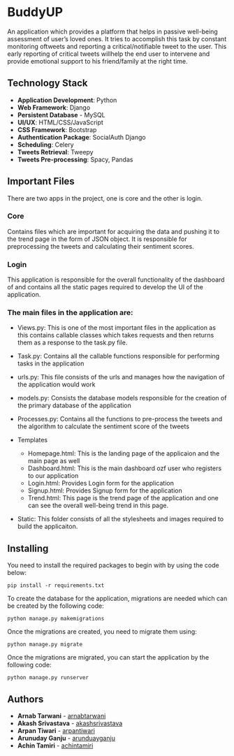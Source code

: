 # BuddyUP 

An application which provides a platform that helps in passive well-being assessment of user’s loved ones. It tries to accomplish this task by constant monitoring oftweets and reporting a critical/notifiable tweet to the user.  This early reporting of critical tweets willhelp the end user to intervene and provide emotional support to his friend/family at the right time. 


## Technology Stack

- **Application Development**: Python
- **Web Framework**: Django
- **Persistent Database** - MySQL
- **UI/UX**: HTML/CSS/JavaScript
- **CSS Framework**: Bootstrap
- **Authentication Package**: SocialAuth Django
- **Scheduling**: Celery
- **Tweets Retrieval**: Tweepy
-  **Tweets Pre-processing**: Spacy, Pandas

## Important Files

There are two apps in the project, one is core and the other is login. 

### Core

Contains files which are important for acquiring the data and pushing it to the trend page in the form of JSON object. It is responsible for preprocessing the tweets and calculating their sentiment scores. 

### Login 

This application is responsible for the overall functionality of the dashboard of and contains all the static pages required to develop the UI of the application. 

### The main files in the application are: 

- Views.py: This is one of the most important files in the application as this contains callable classes which takes requests and then returns them as a response to the task.py file. 
- Task.py: Contains all the callable functions responsible for performing tasks in the application
- urls.py: This file consists of the urls and manages how the navigation of the application would work  
- models.py: Consists the database models responsible for the creation of the primary database of the application 

- Processes.py: Contains all the functions to pre-process the tweets and the algorithm to calculate the sentiment score of the tweets
- Templates 
  - Homepage.html: This is the landing page of the applicaion and the main page as well
  - Dashboard.html: This is the main dashboard ozf user who registers to our application 
  - Login.html: Provides Login form for the application 
  - Signup.html: Provides Signup form for the application
  - Trend.html: This page is the trend page of the application and one can see the overall well-being trend in this page. 

- Static: This folder consists of all the stylesheets and images required to build the applicaiton. 

## Installing 

You need to install the required packages to begin with by using the code below:

```
pip install -r requirements.txt
```

To create the database for the application, migrations are needed which can be created by the following code: 

```
python manage.py makemigrations
```
Once the migrations are created, you need to migrate them using:
```
python manage.py migrate
```
Once the migrations are migrated, you can start the application by the following code:
```
python manage.py runserver
```

## Authors 

- **Arnab Tarwani** - [arnabtarwani](https://github.com/arnabtarwani)
- **Akash Srivastava** - [akashsrivastava](https://github.com/Akashsrivastava6)
- **Arpan Tiwari** - [arpantiwari](https://github.com/arpantiwari)
- **Arunuday Ganju** - [arunduayganju](https://github.com/ArunudayGanju)
- **Achin Tamiri** - [achintamiri](https://github.com/achintamiri)
